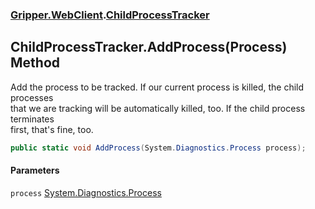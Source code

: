 ### [Gripper.WebClient](Gripper_WebClient 'Gripper.WebClient').[ChildProcessTracker](Gripper_WebClient_ChildProcessTracker 'Gripper.WebClient.ChildProcessTracker')
## ChildProcessTracker.AddProcess(Process) Method
Add the process to be tracked. If our current process is killed, the child processes  
that we are tracking will be automatically killed, too. If the child process terminates  
first, that's fine, too.
```csharp
public static void AddProcess(System.Diagnostics.Process process);
```
#### Parameters
<a name='Gripper_WebClient_ChildProcessTracker_AddProcess(System_Diagnostics_Process)_process'></a>
`process` [System.Diagnostics.Process](https://docs.microsoft.com/en-us/dotnet/api/System.Diagnostics.Process 'System.Diagnostics.Process')  
  

